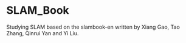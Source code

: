 # SLAM_Book
Studying SLAM based on the slambook-en written by Xiang Gao, Tao Zhang, Qinrui Yan and Yi Liu.
